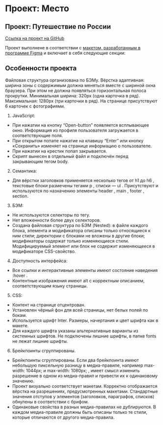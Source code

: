 # Проект: Место

## **Проект: Путешествие по России**
[Ссылка на проект на GitHub]()

Проект выполнене в соответствии с [макетом, разработанным в программе Figma](https://www.figma.com/file/2cn9N9jSkmxD84oJik7xL7/JavaScript.-Sprint-4?node-id=0%3A1) и включает в себя следующие секции:

## **Особенности проекта**
Файловая структура организована по БЭМу.
Вёрстка адаптивная: ширина зоны с содержимым должна меняться вместе с шириной окна браузера. При этом не должна появляться горизонтальная полоса прокрутки. Минимальная ширина: 320px (одна карточка в ряд). Максимальная: 1280px (три карточки в ряд).
На странице присутствуют 6 карточек с фотографиями.
1.  JavaScript:
* При нажатии на кнопку “Open-button” появляется всплывающее окно. Информация из профиля пользователя
загружается в соответствующие поля.
* При открытом попапе нажатие на клавишу “Enter” или кнопку «Сохранить» изменяет на странице информацию
о пользователе.
* При нажатии на крестик попап закрывается.
* Скрипт вынесен в отдельный файл и подключён перед закрывающим тегом body.
2. Семантика:
* Для вёрстки заголовков применяется несколько тегов от h1 до h6 , текстовые блоки размечены тегами p ,
списки — ul . Присутствуют и используются по назначению элементы header , main , footer , section.
3. БЭМ:
* Не используются селекторы по тегу.
* Нет вложенности более двух селекторов.
* Создана файловая структура по БЭМ (Nested):
в файле каждого блока, элемента и модификатора описаны только относящиеся к ним стили;
директории с блоками не вложены в другие блоки;
модификаторы содержат только изменяющиеся стили. Модифицируемый элемент или блок не содержит
изменяющееся в модификаторе CSS-свойство.
4. Доступность интерфейса:
* Все ссылки и интерактивные элементы имеют состояние наведения :hover .
* Контентные изображения имеют alt с корректным описанием, соответствующим языку страницы.
5. CSS:
* Контент на странице отцентрован.
* Установлен чёрный фон для всей страницы, нет белых полей по бокам.
* Используется шрифт Inter. Размеры, начертания и цвет шрифта как в макете.
* Для каждого шрифта указаны альтернативные варианты из системных шрифтов. Не подключены лишние
шрифты, в папке fonts не лежат лишние шрифты.
6. Брейкпоинты сгруппированы.
* Брейкпоинты сгруппированы. Если два брейкпоинта имеют небольшую пиксельную разницу в медиа-правиле,
например max-width: 1044px; и max-width: 1080px; , имеет смысл изменить разрешение в одном из медиа-правил и
привести их к одинаковому значению.
* Проект визуально соответствует макетам. Корректно отображается вёрстка на разрешениях, предусмотренных
макетами. Стандартные значения отступов у элементов (заголовков, параграфов, списков) обнулены в
соответствии с брифом.
* Одинаковые свойства в разных медиа-правилах не дублируются. В каждом медиа-правиле должны быть
описаны только те стили, которые отличаются от другого медиа-правила.
